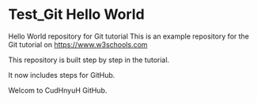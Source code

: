 # Test_Git Hello World
Hello World repository for Git tutorial
This is an example repository for the Git tutorial on https://www.w3schools.com

This repository is built step by step in the tutorial.

It now includes steps for GitHub.

Welcom to CudHnyuH GitHub.
